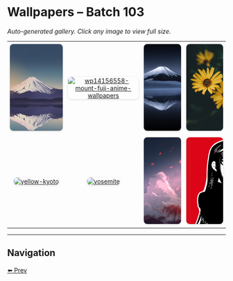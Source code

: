 # Wallpapers – Batch 103

_Auto-generated gallery. Click any image to view full size._

<table style="border-collapse:collapse; width:100%;">
  <tr>
    <td style="padding:6px; vertical-align:middle; text-align:center;"><a href="https://raw.githubusercontent.com/rubiin/wallpapers/master/wallpapers/wp12615075-4k-mount-fuji-wallpapers.jpg"><img src="https://raw.githubusercontent.com/rubiin/wallpapers/master/wallpapers/wp12615075-4k-mount-fuji-wallpapers.jpg" alt="wp12615075-4k-mount-fuji-wallpapers" loading="lazy" style="width:300px; height:200px; object-fit:cover; border-radius:8px; box-shadow:0 1px 4px rgba(0,0,0,0.15);"></a></td>
    <td style="padding:6px; vertical-align:middle; text-align:center;"><a href="https://raw.githubusercontent.com/rubiin/wallpapers/master/wallpapers/wp14156558-mount-fuji-anime-wallpapers.jpg"><img src="https://raw.githubusercontent.com/rubiin/wallpapers/master/wallpapers/wp14156558-mount-fuji-anime-wallpapers.jpg" alt="wp14156558-mount-fuji-anime-wallpapers" loading="lazy" style="width:300px; height:200px; object-fit:cover; border-radius:8px; box-shadow:0 1px 4px rgba(0,0,0,0.15);"></a></td>
    <td style="padding:6px; vertical-align:middle; text-align:center;"><a href="https://raw.githubusercontent.com/rubiin/wallpapers/master/wallpapers/wp14156684-mount-fuji-anime-wallpapers.jpg"><img src="https://raw.githubusercontent.com/rubiin/wallpapers/master/wallpapers/wp14156684-mount-fuji-anime-wallpapers.jpg" alt="wp14156684-mount-fuji-anime-wallpapers" loading="lazy" style="width:300px; height:200px; object-fit:cover; border-radius:8px; box-shadow:0 1px 4px rgba(0,0,0,0.15);"></a></td>
    <td style="padding:6px; vertical-align:middle; text-align:center;"><a href="https://raw.githubusercontent.com/rubiin/wallpapers/master/wallpapers/yellow-flowers.jpg"><img src="https://raw.githubusercontent.com/rubiin/wallpapers/master/wallpapers/yellow-flowers.jpg" alt="yellow-flowers" loading="lazy" style="width:300px; height:200px; object-fit:cover; border-radius:8px; box-shadow:0 1px 4px rgba(0,0,0,0.15);"></a></td>
  </tr>
  <tr>
    <td style="padding:6px; vertical-align:middle; text-align:center;"><a href="https://raw.githubusercontent.com/rubiin/wallpapers/master/wallpapers/yellow-kyoto.jpg"><img src="https://raw.githubusercontent.com/rubiin/wallpapers/master/wallpapers/yellow-kyoto.jpg" alt="yellow-kyoto" loading="lazy" style="width:300px; height:200px; object-fit:cover; border-radius:8px; box-shadow:0 1px 4px rgba(0,0,0,0.15);"></a></td>
    <td style="padding:6px; vertical-align:middle; text-align:center;"><a href="https://raw.githubusercontent.com/rubiin/wallpapers/master/wallpapers/yosemite.png"><img src="https://raw.githubusercontent.com/rubiin/wallpapers/master/wallpapers/yosemite.png" alt="yosemite" loading="lazy" style="width:300px; height:200px; object-fit:cover; border-radius:8px; box-shadow:0 1px 4px rgba(0,0,0,0.15);"></a></td>
    <td style="padding:6px; vertical-align:middle; text-align:center;"><a href="https://raw.githubusercontent.com/rubiin/wallpapers/master/wallpapers/yoshika_miyako.jpg"><img src="https://raw.githubusercontent.com/rubiin/wallpapers/master/wallpapers/yoshika_miyako.jpg" alt="yoshika_miyako" loading="lazy" style="width:300px; height:200px; object-fit:cover; border-radius:8px; box-shadow:0 1px 4px rgba(0,0,0,0.15);"></a></td>
    <td style="padding:6px; vertical-align:middle; text-align:center;"><a href="https://raw.githubusercontent.com/rubiin/wallpapers/master/wallpapers/zero-two-red.png"><img src="https://raw.githubusercontent.com/rubiin/wallpapers/master/wallpapers/zero-two-red.png" alt="zero-two-red" loading="lazy" style="width:300px; height:200px; object-fit:cover; border-radius:8px; box-shadow:0 1px 4px rgba(0,0,0,0.15);"></a></td>
  </tr>
</table>

<hr/>

## Navigation

[⬅️ Prev](index_102.md)
